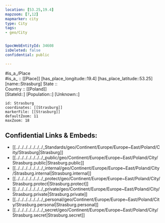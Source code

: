 ```yaml
---
location: [53.25,19.4] 
mapzoom: [7,12] 
mapmarker: city 
type: City
tags:
- geo/City


SpocWebEntityId: 34608
isDeleted: false
confidential: public

---
```

#is_a_/Place  
#is_a_ :: [[Place]] 
[has_place_longitude::19.4] 
[has_place_latitude::53.25] 
[name::Strasburg] 
State ::  
Country :: [[Poland]]  
[StateId::] 
[Population::] 
[Unknown::] 


```leaflet
id: Strasburg
coordinates: [[Strasburg]] 
markerFile: [[Strasburg]] 
defaultZoom: 11 
maxZoom: 18
```


## Confidential Links & Embeds: 
- [[../../../../../../../_Standards/geo/Continent/Europe/Europe~East/Poland/City/Strasburg|Strasburg]] 
- [[../../../../../../../_public/geo/Continent/Europe/Europe~East/Poland/City/Strasburg.public|Strasburg.public]] 
- [[../../../../../../../_internal/geo/Continent/Europe/Europe~East/Poland/City/Strasburg.internal|Strasburg.internal]] 
- [[../../../../../../../_protect/geo/Continent/Europe/Europe~East/Poland/City/Strasburg.protect|Strasburg.protect]] 
- [[../../../../../../../_private/geo/Continent/Europe/Europe~East/Poland/City/Strasburg.private|Strasburg.private]] 
- [[../../../../../../../_personal/geo/Continent/Europe/Europe~East/Poland/City/Strasburg.personal|Strasburg.personal]] 
- [[../../../../../../../_secret/geo/Continent/Europe/Europe~East/Poland/City/Strasburg.secret|Strasburg.secret]] 
